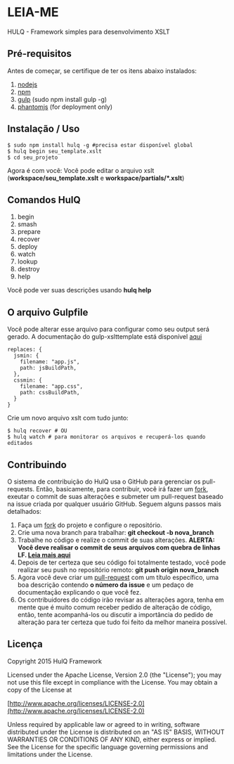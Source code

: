 # LEIA-ME #

HULQ - Framework simples para desenvolvimento XSLT

## Pré-requisitos ##

Antes de começar, se certifique de ter os itens abaixo instalados:

1. [nodejs](https://nodejs.org/)
2. [npm](https://www.npmjs.com/)
3. [gulp](http://gulpjs.com/) (sudo npm install gulp -g)
4. [phantomjs](http://phantomjs.org/) (for deployment only)

## Instalação / Uso ##

```
$ sudo npm install hulq -g #precisa estar disponível global
$ hulq begin seu_template.xslt
$ cd seu_projeto
```

Agora é com você: Você pode editar o arquivo xslt (**workspace/seu_template.xslt** e **workspace/partials/*.xslt**)

## Comandos HulQ ##

  1. begin
  2. smash
  3. prepare
  4. recover
  5. deploy
  6. watch
  7. lookup
  8. destroy
  9. help

Você pode ver suas descrições usando **hulq help**

## O arquivo Gulpfile ##

Você pode alterar esse arquivo para configurar como seu output será gerado.
A documentação do gulp-xslttemplate está disponível [aqui](tasks/README.md)


```
replaces: {
  jsmin: {
    filename: "app.js",
    path: jsBuildPath,
  },  
  cssmin: {
    filename: "app.css",
    path: cssBuildPath,
  }
} 
```

Crie um novo arquivo xslt com tudo junto:

```
$ hulq recover # OU
$ hulq watch # para monitorar os arquivos e recuperá-los quando editados
```

## Contribuindo


O sistema de contribuição do HulQ usa o GitHub para gerenciar os pull-requests. Então, basicamente, para contribuir, você irá fazer um [fork](https://help.github.com/articles/fork-a-repo/), exeutar o commit de suas alterações e submeter um pull-request baseado na issue criada por qualquer usuário GitHub. Seguem alguns passos mais detalhados:

1. Faça um [fork](https://help.github.com/articles/fork-a-repo/) do projeto e configure o repositório.
2. Crie uma nova branch para trabalhar: **git checkout -b nova_branch**
3. Trabalhe no código e realize o commit de suas alterações. **ALERTA: Você deve realisar o commit de seus arquivos com quebra de linhas LF. [Leia mais aqui](https://help.github.com/articles/dealing-with-line-endings/)**
4. Depois de ter certeza que seu código foi totalmente testado, você pode realizar seu push no repositório remoto: **git push origin nova_branch**
5. Agora você deve criar um [pull-request](https://help.github.com/articles/creating-a-pull-request) com um título específico, uma boa descrição contendo **o número da issue** e um pedaço de documentação explicando o que você fez.
6. Os contribuidores do código irão revisar as alterações agora, tenha em mente que é muito comum receber pedido de alteração de código, então, tente acompanhá-los ou discutir a importância do pedido de alteração para ter certeza que tudo foi feito da melhor maneira possível.

## Licença ##

Copyright 2015 HulQ Framework

Licensed under the Apache License, Version 2.0 (the "License");
you may not use this file except in compliance with the License.
You may obtain a copy of the License at

[http://www.apache.org/licenses/LICENSE-2.0](http://www.apache.org/licenses/LICENSE-2.0)

Unless required by applicable law or agreed to in writing, software
distributed under the License is distributed on an "AS IS" BASIS,
WITHOUT WARRANTIES OR CONDITIONS OF ANY KIND, either express or implied.
See the License for the specific language governing permissions and
limitations under the License.